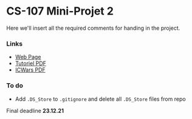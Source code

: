 # CS-107 Mini-Projet 2

Here we'll insert all the required comments for handing in the project.

### Links

* [Web Page](https://proginsc.epfl.ch/wwwhiver/mini-projet2/descriptif.html)
* [Tutoriel PDF](https://proginsc.epfl.ch/wwwhiver/mini-projet2/tuto-maquette.pdf)
* [ICWars PDF](https://proginsc.epfl.ch/wwwhiver/mini-projet2/icwars.pdf)

### To do

* Add `.DS_Store` to `.gitignore` and delete all `.DS_Store` files from repo

Final deadline **23.12.21**

